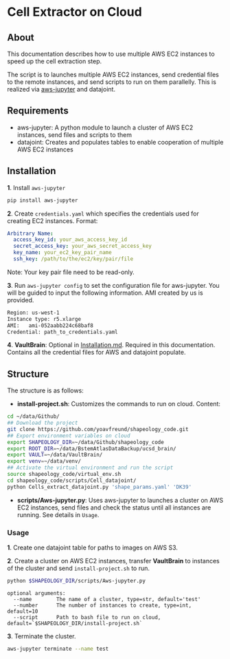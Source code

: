 # Cell Extractor on Cloud
## About
This documentation describes how to use multiple AWS EC2 instances to speed up the cell extraction step.

The script is to launches multiple AWS EC2 instances, send credential files to the remote instances,
and send scripts to run on them parallelly. This is realized via [aws-jupyter](https://github.com/arapat/aws-jupyter) and datajoint.

## Requirements
* aws-jupyter: A python module to launch a cluster of AWS EC2 instances, send files and scripts to them
* datajoint: Creates and populates tables to enable cooperation of multiple AWS EC2 instances

## Installation
**1**. Install `aws-jupyter`
```bash
pip install aws-jupyter
```
**2**. Create `credentials.yaml` which specifies the credentials used for creating EC2 instances. 
Format:
```yaml
Arbitrary Name:
  access_key_id: your_aws_access_key_id
  secret_access_key: your_aws_secret_access_key
  key_name: your_ec2_key_pair_name
  ssh_key: /path/to/the/ec2/key/pair/file
```
Note: Your key pair file need to be read-only.

**3**. Run `aws-jupyter config` to set the configuration file for aws-jupyter. You will be guided to input the following information.
AMI created by us is provided.
```bash
Region: us-west-1
Instance type: r5.xlarge
AMI:   ami-052aabb224c68baf8
Credential: path_to_credentials.yaml
```
**4**. **VaultBrain**: Optional in [Installation.md](Installation.md). Required in this documentation. Contains all the credential files for AWS and datajoint populate.

## Structure
The structure is as follows:
* **install-project.sh**: Customizes the commands to run on cloud. Content:
```bash
cd ~/data/Github/
## Download the project
git clone https://github.com/yoavfreund/shapeology_code.git
## Export environment variables on cloud
export SHAPEOLOGY_DIR=~/data/Github/shapeology_code
export ROOT_DIR=~/data/BstemAtlasDataBackup/ucsd_brain/
export VAULT=~/data/VaultBrain/
export venv=~/data/venv/
## Activate the virtual environment and run the script
source shapeology_code/virtual_env.sh
cd shapeology_code/scripts/Cell_datajoint/
python Cells_extract_datajoint.py 'shape_params.yaml' 'DK39'
```

* **scripts/Aws-jupyter.py**: Uses aws-jupyter to launches a cluster on AWS EC2 instances, send files and check the status until all instances are running. 
See details in `Usage`.

### Usage
**1**. Create one datajoint table for paths to images on AWS S3.

**2**. Create a cluster on AWS EC2 instances, transfer **VaultBrain** to instances of the cluster and send `install-project.sh` to run. 
```bash
python $SHAPEOLOGY_DIR/scripts/Aws-jupyter.py
```
```
optional arguments:
  --name        The name of a cluster, type=str, default='test'
  --number      The number of instances to create, type=int, default=10
  --script      Path to bash file to run on cloud, default=`$SHAPEOLOGY_DIR/install-project.sh`
```
**3**. Terminate the cluster.
```bash
aws-jupyter terminate --name test
```


